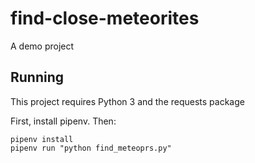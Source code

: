 # find-close-meteorites
A demo project

## Running

This project requires Python 3 and the requests package

First, install pipenv. Then:

```
pipenv install
pipenv run "python find_meteoprs.py"
